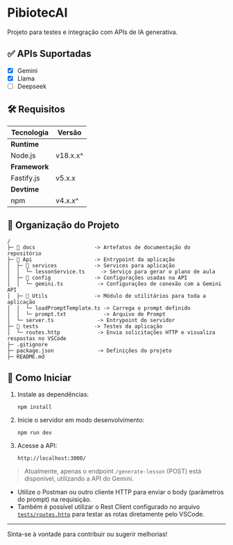 # PibiotecAI

Projeto para testes e integração com APIs de IA generativa.

## ✅ APIs Suportadas

- [x] Gemini
- [x] Llama
- [ ] Deepseek

## 🛠️ Requisitos

| **Tecnologia** | **Versão**   |
| -------------- | ------------ |
| **Runtime**    |              |
| Node.js        | v18.x.x^     |
| **Framework**  |              |
| Fastify.js     | v5.x.x       |
| **Devtime**    |              |
| npm            | v4.x.x^      |

## 📁 Organização do Projeto

```
/
├─ 📁 docs                   -> Artefatos de documentação do repositório
├─ 📁 Api                    -> Entrypoint da aplicação
│  ├─ 📁 services            -> Services para aplicação
│  │  └─ lessonService.ts     -> Serviço para gerar o plano de aula
│  ├─ 📁 config              -> Configurações usadas na API
│  │  └─ gemini.ts           -> Configurações de conexão com a Gemini API
│  ├─ 📁 Utils               -> Módulo de utilitários para toda a aplicação
│  │  └─ loadPromptTemplate.ts -> Carrega o prompt definido
│  │  └─ prompt.txt            -> Arquivo de Prompt
│  └─ server.ts              -> Entrypoint do servidor
├─ 📁 tests                  -> Testes da aplicação
│  └─ routes.http            -> Envia solicitações HTTP e visualiza respostas no VSCode
├─ .gitignore
├─ package.json              -> Definições do projeto
├─ README.md
```

## 🚀 Como Iniciar

1. Instale as dependências:
   ```
   npm install
   ```

2. Inicie o servidor em modo desenvolvimento:
   ```
   npm run dev
   ```

3. Acesse a API:
   ```
   http://localhost:3000/
   ```

> Atualmente, apenas o endpoint `/generate-lesson` (POST) está disponível, utilizando a API do Gemini.

- Utilize o Postman ou outro cliente HTTP para enviar o body (parâmetros do prompt) na requisição.
- Também é possível utilizar o Rest Client configurado no arquivo [`tests/routes.http`](./tests/routes.http) para testar as rotas diretamente pelo VSCode.

---

Sinta-se à vontade para contribuir ou sugerir melhorias!